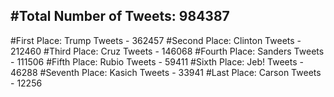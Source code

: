 #Total Number of Tweets: 984387 
---
#First Place: Trump Tweets - 362457
#Second Place: Clinton Tweets - 212460
#Third Place: Cruz Tweets - 146068
#Fourth Place: Sanders Tweets - 111506
#Fifth Place: Rubio Tweets - 59411
#Sixth Place: Jeb! Tweets - 46288
#Seventh Place: Kasich Tweets - 33941
#Last Place: Carson Tweets - 12256
